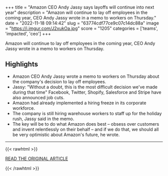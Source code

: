 +++
title = "Amazon CEO Andy Jassy says layoffs will continue into next year"
description = "Amazon will continue to lay off employees in the coming year, CEO Andy Jassy wrote in a memo to workers on Thursday."
date = "2022-11-18 09:14:42"
slug = "63774cdf77ce9c07c14dc88a"
image = "https://i.imgur.com/J2xukOa.jpg"
score = "1205"
categories = ['teams', 'impacted', 'ceo']
+++

Amazon will continue to lay off employees in the coming year, CEO Andy Jassy wrote in a memo to workers on Thursday.

## Highlights

- Amazon CEO Andy Jassy wrote a memo to workers on Thursday about the company's decision to lay off employees.
- Jassy: "Without a doubt, this is the most difficult decision we've made during that time" Facebook, Twitter, Shopify, Salesforce and Stripe have also announced job cuts.
- Amazon had already implemented a hiring freeze in its corporate workforce.
- The company is still hiring warehouse workers to staff up for the holiday rush, Jassy said in the memo.
- The key will be to do what Amazon does best – obsess over customers and invent relentlessly on their behalf – and if we do that, we should all be very optimistic about Amazon's future, he wrote.

---

{{< rawhtml >}}
  <p class="article-category">
    <a target="_blank" href="https://www.cnbc.com/2022/11/17/amazon-ceo-andy-jassy-says-layoffs-will-continue-into-next-year.html">READ THE ORIGINAL ARTICLE</a>
  </p>
{{< /rawhtml >}}
